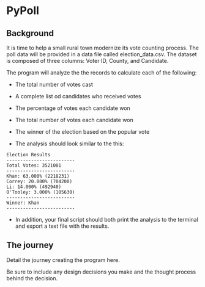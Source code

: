 # PyPoll

## Background

It is time to help a small rural town modernize its vote counting process. The poll data will be provided in a data file called election_data.csv. The dataset is composed of three columns: Voter ID, County, and Candidate.

The program will analyze the the records to calculate each of the following:

  * The total number of votes cast
  
  * A complete list od candidates who received votes
  
  * The percentage of votes each candidate won
  
  * The total number of votes each candidate won
  
  * The winner of the election based on the popular vote
  
  * The analysis should look similar to the this:

  ```text
  Election Results
  -------------------------
  Total Votes: 3521001
  -------------------------
  Khan: 63.000% (2218231)
  Correy: 20.000% (704200)
  Li: 14.000% (492940)
  O'Tooley: 3.000% (105630)
  -------------------------
  Winner: Khan
  -------------------------
  ```

* In addition, your final script should both print the analysis to the terminal and export a text file with the results.

## The journey

Detail the journey creating the program here.

Be sure to include any design decisions you make and the thought process behind the decision.

  